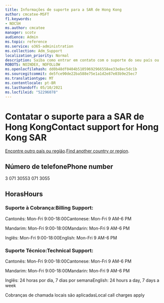 ```yaml
---
title: Informações de suporte para a SAR de Hong Kong
author: cmcatee-MSFT
f1.keywords:
- NOCSH
ms.author: cmcatee
manager: scotv
audience: Admin
ms.topic: reference
ms.service: o365-administration
ms.collection: Adm_Support
localization_priority: Normal
description: Saiba como entrar em contato com o suporte do seu país ou região.
ROBOTS: NOINDEX, NOFOLLOW
ms.openlocfilehash: dd0b48df0404b51059692966558ee33e8ec5dc1b
ms.sourcegitcommit: de5fce90de22ba588e75e1a1d2e87e03b9e25ec7
ms.translationtype: MT
ms.contentlocale: pt-BR
ms.lasthandoff: 05/10/2021
ms.locfileid: "52296078"
---
```

# <a name="contact-support-for-hong-kong-sar"></a><span data-ttu-id="9abf7-103">Contatar o suporte para a SAR de Hong Kong</span><span class="sxs-lookup"><span data-stu-id="9abf7-103">Contact support for Hong Kong SAR</span></span>

<span data-ttu-id="9abf7-104">[Encontre outro país ou região](../../business-video/get-help-support.md).</span><span class="sxs-lookup"><span data-stu-id="9abf7-104">[Find another country or region](../../business-video/get-help-support.md).</span></span>

## <a name="phone-number"></a><span data-ttu-id="9abf7-105">Número de telefone</span><span class="sxs-lookup"><span data-stu-id="9abf7-105">Phone number</span></span>
<span data-ttu-id="9abf7-106">3 071 3055</span><span class="sxs-lookup"><span data-stu-id="9abf7-106">3 071 3055</span></span>

## <a name="hours"></a><span data-ttu-id="9abf7-107">Horas</span><span class="sxs-lookup"><span data-stu-id="9abf7-107">Hours</span></span>
### <a name="billing-support"></a><span data-ttu-id="9abf7-108">Suporte à Cobrança:</span><span class="sxs-lookup"><span data-stu-id="9abf7-108">Billing Support:</span></span>

<span data-ttu-id="9abf7-109">Cantonês: Mon-Fri 9:00-18:00</span><span class="sxs-lookup"><span data-stu-id="9abf7-109">Cantonese: Mon-Fri 9 AM-6 PM</span></span>

<span data-ttu-id="9abf7-110">Mandarim: Mon-Fri 9:00-18:00</span><span class="sxs-lookup"><span data-stu-id="9abf7-110">Mandarin: Mon-Fri 9 AM-6 PM</span></span>

<span data-ttu-id="9abf7-111">Inglês: Mon-Fri 9:00-18:00</span><span class="sxs-lookup"><span data-stu-id="9abf7-111">English: Mon-Fri 9 AM-6 PM</span></span>

### <a name="technical-support"></a><span data-ttu-id="9abf7-112">Suporte Técnico:</span><span class="sxs-lookup"><span data-stu-id="9abf7-112">Technical Support:</span></span>

<span data-ttu-id="9abf7-113">Cantonês: Mon-Fri 9:00-18:00</span><span class="sxs-lookup"><span data-stu-id="9abf7-113">Cantonese: Mon-Fri 9 AM-6 PM</span></span>

<span data-ttu-id="9abf7-114">Mandarim: Mon-Fri 9:00-18:00</span><span class="sxs-lookup"><span data-stu-id="9abf7-114">Mandarin: Mon-Fri 9 AM-6 PM</span></span>

<span data-ttu-id="9abf7-115">Inglês: 24 horas por dia, 7 dias por semana</span><span class="sxs-lookup"><span data-stu-id="9abf7-115">English: 24 hours a day, 7 days a week</span></span>

<span data-ttu-id="9abf7-116">Cobranças de chamada locais são aplicadas</span><span class="sxs-lookup"><span data-stu-id="9abf7-116">Local call charges apply</span></span>
